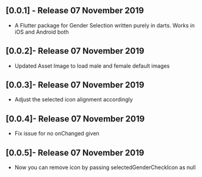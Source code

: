 ## [0.0.1] - Release 07 November 2019

* A Flutter package for Gender Selection written purely in darts. Works in iOS and Android both

## [0.0.2]- Release 07 November 2019

* Updated Asset Image to load male and female default images

## [0.0.3]- Release 07 November 2019

* Adjust the selected icon alignment accordingly

## [0.0.4]- Release 07 November 2019

* Fix issue for no onChanged given

## [0.0.5]- Release 07 November 2019

* Now you can remove icon by passing selectedGenderCheckIcon as null